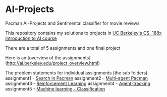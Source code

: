 # AI-Projects
Pacman AI-Projects and Sentimental classifier for movie reviews

This repository contains my solutions to projects in [UC Berkeley's CS. 188x Introduction to AI course](http://ai.berkeley.edu/home.html)

There are a total of 5 assignments and one final project

Here is an [overview of the assignments] (http://ai.berkeley.edu/project_overview.html)

The problem statements for individual assignments (the sub folders)
assignment1 - [Search in Pacman](http://ai.berkeley.edu/search.html)
assignment2 - [Multi-agent Pacman](http://ai.berkeley.edu/multiagent.html)
assignment3 - [Reinforcement Learning](http://ai.berkeley.edu/reinforcement.html)
assignment4 - [Agent-tracking](http://ai.berkeley.edu/tracking.html)
assignment5 - [Machine learning - Classification](http://ai.berkeley.edu/classification.html)

